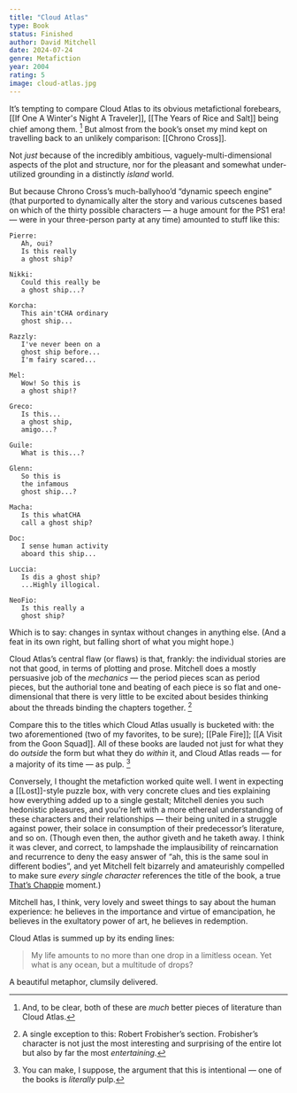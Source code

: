 ```yaml
---
title: "Cloud Atlas"
type: Book
status: Finished
author: David Mitchell
date: 2024-07-24
genre: Metafiction
year: 2004
rating: 5
image: cloud-atlas.jpg
---
```


It’s tempting to compare Cloud Atlas to its obvious metafictional forebears, [[If One A Winter's Night A Traveler]], [[The Years of Rice and Salt]] being chief among them. [^1] But almost from the book’s onset my mind kept on travelling back to an unlikely comparison: [[Chrono Cross]].

Not _just_ because of the incredibly ambitious, vaguely-multi-dimensional aspects of the plot and structure, nor for the pleasant and somewhat under-utilized grounding in a distinctly _island_ world.

But because Chrono Cross’s much-ballyhoo’d “dynamic speech engine” (that purported to dynamically alter the story and various cutscenes based on which of the thirty possible characters — a huge amount for the PS1 era! — were in your three-person party at any time) amounted to stuff like this:

```
Pierre:
   Ah, oui?
   Is this really
   a ghost ship?

Nikki:
   Could this really be
   a ghost ship...?

Korcha:
   This ain'tCHA ordinary
   ghost ship...

Razzly:
   I've never been on a
   ghost ship before...
   I'm fairy scared...

Mel:
   Wow! So this is
   a ghost ship!?

Greco:
   Is this...
   a ghost ship,
   amigo...?

Guile:
   What is this...?

Glenn:
   So this is
   the infamous
   ghost ship...?

Macha:
   Is this whatCHA
   call a ghost ship?

Doc:
   I sense human activity
   aboard this ship...

Luccia:
   Is dis a ghost ship?
   ...Highly illogical.

NeoFio:
   Is this really a
   ghost ship?
```

Which is to say: changes in syntax without changes in anything else. (And a feat in its own right, but falling short of what you might hope.)

Cloud Atlas’s central flaw (or flaws) is that, frankly: the individual stories are not that good, in terms of plotting and prose. Mitchell does a mostly persuasive job of the _mechanics_ — the period pieces scan as period pieces, but the authorial tone and beating of each piece is so flat and one-dimensional that there is very little to be excited about besides thinking about the threads binding the chapters together. [^2]

Compare this to the titles which Cloud Atlas usually is bucketed with: the two aforementioned (two of my favorites, to be sure); [[Pale Fire]]; [[A Visit from the Goon Squad]]. All of these books are lauded not just for what they do _outside_ the form but what they do _within_ it, and Cloud Atlas reads — for a majority of its time — as pulp. [^3]

Conversely, I thought the metafiction worked quite well. I went in expecting a [[Lost]]-style puzzle box, with very concrete clues and ties explaining how everything added up to a single gestalt; Mitchell denies you such hedonistic pleasures, and you’re left with a more ethereal understanding of these characters and their relationships — their being united in a struggle against power, their solace in consumption of their predecessor’s literature, and so on. (Though even then, the author giveth and he taketh away. I think it was clever, and correct, to lampshade the implausibility of reincarnation and recurrence to deny the easy answer of “ah, this is the same soul in different bodies”, and yet Mitchell felt bizarrely and amateurishly compelled to make sure _every single character_ references the title of the book, a true [That’s Chappie](https://www.bblloobb.com/wp-content/uploads/2020/07/vineyille-chappie-tweet-1024x219.png) moment.)

Mitchell has, I think, very lovely and sweet things to say about the human experience: he believes in the importance and virtue of emancipation, he believes in the exultatory power of art, he believes in redemption.

Cloud Atlas is summed up by its ending lines:

> My life amounts to no more than one drop in a limitless ocean. Yet what is any ocean, but a multitude of drops?

A beautiful metaphor, clumsily delivered.

[^1]: And, to be clear, both of these are _much_ better pieces of literature than Cloud Atlas.
[^2]: A single exception to this: Robert Frobisher’s section. Frobisher’s character is not just the most interesting and surprising of the entire lot but also by far the most _entertaining._
[^3]: You can make, I suppose, the argument that this is intentional — one of the books is _literally_ pulp.
